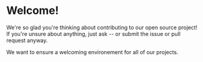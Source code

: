 # Welcome!
We're so glad you're thinking about contributing to our open source project!
If you're unsure about anything, just ask -- or submit the issue or pull request anyway.

We want to ensure a welcoming environement for all of our projects.
